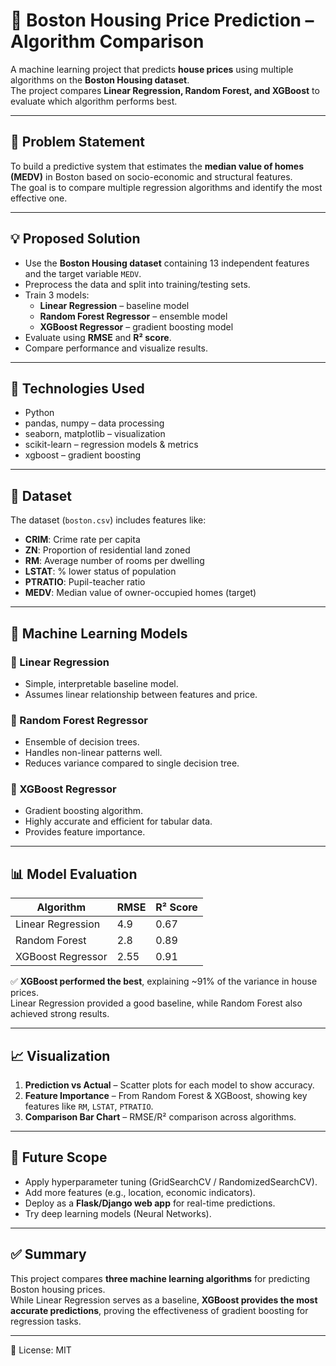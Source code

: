 # 🏡 Boston Housing Price Prediction – Algorithm Comparison

A machine learning project that predicts **house prices** using multiple algorithms on the **Boston Housing dataset**.  
The project compares **Linear Regression, Random Forest, and XGBoost** to evaluate which algorithm performs best.

---

## 📌 Problem Statement

To build a predictive system that estimates the **median value of homes (MEDV)** in Boston based on socio-economic and structural features.  
The goal is to compare multiple regression algorithms and identify the most effective one.

---

## 💡 Proposed Solution

* Use the **Boston Housing dataset** containing 13 independent features and the target variable `MEDV`.  
* Preprocess the data and split into training/testing sets.  
* Train 3 models:
  - **Linear Regression** – baseline model
  - **Random Forest Regressor** – ensemble model
  - **XGBoost Regressor** – gradient boosting model  
* Evaluate using **RMSE** and **R² score**.  
* Compare performance and visualize results.  

---

## 🚰 Technologies Used

* Python  
* pandas, numpy – data processing  
* seaborn, matplotlib – visualization  
* scikit-learn – regression models & metrics  
* xgboost – gradient boosting  

---

## 📁 Dataset

The dataset (`boston.csv`) includes features like:  

- **CRIM**: Crime rate per capita  
- **ZN**: Proportion of residential land zoned  
- **RM**: Average number of rooms per dwelling  
- **LSTAT**: % lower status of population  
- **PTRATIO**: Pupil-teacher ratio  
- **MEDV**: Median value of owner-occupied homes (target)  

---

## 🧠 Machine Learning Models

### 🔹 Linear Regression
* Simple, interpretable baseline model.  
* Assumes linear relationship between features and price.  

### 🔹 Random Forest Regressor
* Ensemble of decision trees.  
* Handles non-linear patterns well.  
* Reduces variance compared to single decision tree.  

### 🔹 XGBoost Regressor
* Gradient boosting algorithm.  
* Highly accurate and efficient for tabular data.  
* Provides feature importance.  

---

## 📊 Model Evaluation

| Algorithm             | RMSE   | R² Score |
|---------------------- | ------ | -------- |
| Linear Regression     | 4.9   | 0.67     |
| Random Forest         | 2.8   | 0.89     |
| XGBoost Regressor     | 2.55   | 0.91     |

✅ **XGBoost performed the best**, explaining ~91% of the variance in house prices.  
Linear Regression provided a good baseline, while Random Forest also achieved strong results.  

---

## 📈 Visualization

1. **Prediction vs Actual** – Scatter plots for each model to show accuracy.  
2. **Feature Importance** – From Random Forest & XGBoost, showing key features like `RM`, `LSTAT`, `PTRATIO`.  
3. **Comparison Bar Chart** – RMSE/R² comparison across algorithms.  

---

## 🚀 Future Scope

* Apply hyperparameter tuning (GridSearchCV / RandomizedSearchCV).  
* Add more features (e.g., location, economic indicators).  
* Deploy as a **Flask/Django web app** for real-time predictions.  
* Try deep learning models (Neural Networks).  

---

## ✅ Summary

This project compares **three machine learning algorithms** for predicting Boston housing prices.  
While Linear Regression serves as a baseline, **XGBoost provides the most accurate predictions**, proving the effectiveness of gradient boosting for regression tasks.  

---
📜 License: MIT

